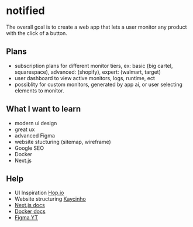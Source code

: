 # notified

The overall goal is to create a web app that lets a user monitor any product with the click of a button.

## Plans

- subscription plans for different monitor tiers, ex: basic (big cartel, squarespace), advanced: (shopify), expert: (walmart, target)
- user dashboard to view active monitors, logs, runtime, ect
- possiblity for custom monitors, generated by app ai, or user selecting elements to monitor.

## What I want to learn

- modern ui design
- great ux
- advanced Figma
- website stucturing (sitemap, wireframe)
- Google SEO
- Docker
- Next.js

## Help

- UI Inspiration [Hop.io](https://hop.io/)
- Website structuring [Kaycinho](https://www.youtube.com/watch?v=db4CoweZIJE)
- [Next.js docs](https://nextjs.org/learn/foundations/about-nextjs?utm_source=next-site&utm_medium=nav-cta&utm_campaign=next-website)
- [Docker docs](https://docs.docker.com/get-started/)
- [Figma YT](https://www.youtube.com/c/Figmadesign)
